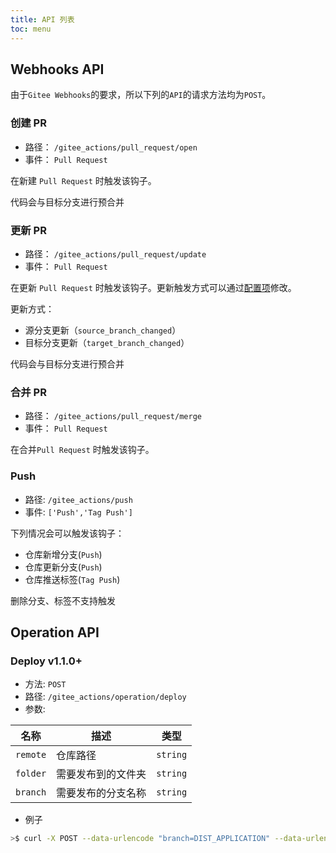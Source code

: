 ```yaml
---
title: API 列表
toc: menu
---
```


## Webhooks API

由于`Gitee Webhooks`的要求，所以下列的`API`的请求方法均为`POST`。

### 创建 PR

-   路径： `/gitee_actions/pull_request/open`
-   事件： `Pull Request`

在新建 `Pull Request` 时触发该钩子。

<Alert type='success'>
代码会与目标分支进行预合并
</Alert>

### 更新 PR

-   路径： `/gitee_actions/pull_request/update`
-   事件： `Pull Request`

在更新 `Pull Request` 时触发该钩子。更新触发方式可以通过[配置项](/config#pr)修改。

更新方式：

-   源分支更新（`source_branch_changed`）
-   目标分支更新（`target_branch_changed`）

<Alert type='success'>
代码会与目标分支进行预合并
</Alert>

### 合并 PR

-   路径： `/gitee_actions/pull_request/merge`
-   事件： `Pull Request`

在合并`Pull Request` 时触发该钩子。

### Push

-   路径: `/gitee_actions/push`
-   事件: `['Push','Tag Push']`

下列情况会可以触发该钩子：

-   仓库新增分支(`Push`)
-   仓库更新分支(`Push`)
-   仓库推送标签(`Tag Push`)

<Alert type='error'>
删除分支、标签不支持触发
</Alert>

## Operation API

### Deploy <Badge>v1.1.0+</Badge>

-   方法: `POST`
-   路径: `/gitee_actions/operation/deploy`
-   参数:

| 名称     | 描述               | 类型     |
| -------- | ------------------ | -------- |
| `remote` | 仓库路径           | `string` |
| `folder` | 需要发布到的文件夹 | `string` |
| `branch` | 需要发布的分支名称 | `string` |

-   例子

```bash
>$ curl -X POST --data-urlencode "branch=DIST_APPLICATION" --data-urlencode "remote=git@github.com:fanhaoyuan/gitee-actions.git" --data-urlencode "folder=/home/root/Desktop/nginx/application/" http://localhost:3000/gitee_actions/operation/deploy
```
